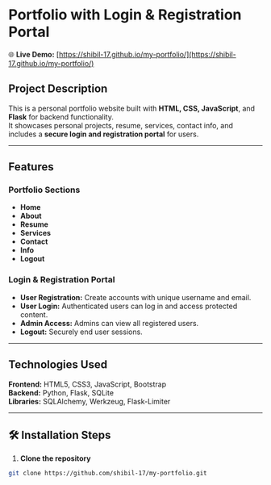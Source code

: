 #  Portfolio with Login & Registration Portal

🌐 **Live Demo:** [https://shibil-17.github.io/my-portfolio/](https://shibil-17.github.io/my-portfolio/)

## Project Description
This is a personal portfolio website built with **HTML, CSS, JavaScript**, and **Flask** for backend functionality.  
It showcases personal projects, resume, services, contact info, and includes a **secure login and registration portal** for users.

---

## Features

### Portfolio Sections
- **Home**
- **About**
- **Resume**
- **Services**
- **Contact**
- **Info**
- **Logout**

### Login & Registration Portal
- **User Registration:** Create accounts with unique username and email.
- **User Login:** Authenticated users can log in and access protected content.
- **Admin Access:** Admins can view all registered users.
- **Logout:** Securely end user sessions.

---

## Technologies Used

**Frontend:** HTML5, CSS3, JavaScript, Bootstrap  
**Backend:** Python, Flask, SQLite  
**Libraries:** SQLAlchemy, Werkzeug, Flask-Limiter  

---

## 🛠️ Installation Steps

1. **Clone the repository**
```bash
git clone https://github.com/shibil-17/my-portfolio.git
